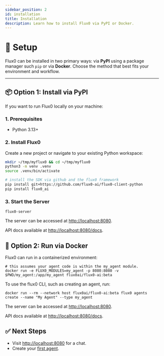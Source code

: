 ```yaml
---
sidebar_position: 2
id: installation
title: Installation
description: Learn how to install Flux0 via PyPI or Docker.
---
```


# 🚀 Setup

Flux0 can be installed in two primary ways: via **PyPI** using a package manager such `pip` or via **Docker**. Choose the method that best fits your environment and workflow.

---

## 📦 Option 1: Install via PyPI

If you want to run Flux0 locally on your machine:

### 1. Prerequisites

- Python 3.13+

### 2. Install Flux0

Create a new project or navigate to your existing Python workspace:

```bash
mkdir ~/tmp/myflux0 && cd ~/tmp/myflux0
python3 -m venv .venv
source .venv/bin/activate

# install the SDK via github and the flux0 framework
pip install git+https://github.com/flux0-ai/flux0-client-python
pip install flux0_ai
```

### 3. Start the Server

```
flux0-server
```

The server can be accessed at [http://localhost:8080](http://localhost:8080).

API docs available at [http://localhost:8080/docs](http://localhost:8080/docs).

## 🐳 Option 2: Run via Docker

Flux0 can run in a containerized environment:

```
# this assumes your agent code is within the my_agent module.
docker run -e FLUX0_MODULES=my_agent -p 8080:8080 -v $PWD/my_agent:/app/my_agent flux0ai/flux0-ai:beta
```

To use the flux0 CLI, such as creating an agent, run:

```
docker run --rm --network host flux0ai/flux0-ai:beta flux0 agents create --name "My Agent" --type my_agent
```

The server can be accessed at [http://localhost:8080](http://localhost:8080).

API docs available at [http://localhost:8080/docs](http://localhost:8080/docs).

## ✅ Next Steps

- Visit [http://localhost:8080](http://localhost:8080) for a chat.
- Create your [first agent](./first-agent).
